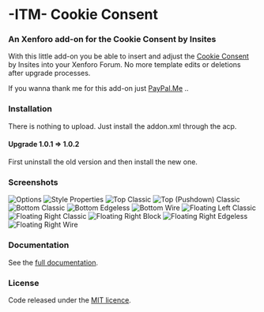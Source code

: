# -ITM- Cookie Consent
### An Xenforo add-on for the Cookie Consent by Insites

With this little add-on you be able to insert and adjust the [Cookie Consent](https://github.com/insites/cookieconsent/) by Insites into your Xenforo Forum. No more template edits or deletions after upgrade processes.

If you wanna thank me for this add-on just [PayPal.Me](https://www.paypal.me/itmaku) ..

### Installation

There is nothing to upload. Just install the addon.xml through the acp.

#### Upgrade 1.0.1 => 1.0.2

First uninstall the old version and then install the new one.

### Screenshots

![Options](https://maxcdn.it-maku.com/git/cc/options.png)
![Style Properties](https://maxcdn.it-maku.com/git/cc/style_properties.png)
![Top Classic](https://maxcdn.it-maku.com/git/cc/top_classic.png)
![Top (Pushdown) Classic](https://maxcdn.it-maku.com/git/cc/top_pushdown_classic.png)
![Bottom Classic](https://maxcdn.it-maku.com/git/cc/bottom_classic.png)
![Bottom Edgeless](https://maxcdn.it-maku.com/git/cc/bottom_edgeless.png)
![Bottom Wire](https://maxcdn.it-maku.com/git/cc/bottom_wire.png)
![Floating Left Classic](https://maxcdn.it-maku.com/git/cc/floating_left_classic.png)
![Floating Right Classic](https://maxcdn.it-maku.com/git/cc/floating_right_classic.png)
![Floating Right Block](https://maxcdn.it-maku.com/git/cc/floating_right_block.png)
![Floating Right Edgeless](https://maxcdn.it-maku.com/git/cc/floating_right_edgeless.png)
![Floating Right Wire](https://maxcdn.it-maku.com/git/cc/floating_right_wire.png)

### Documentation 

See the [full documentation](https://cookieconsent.insites.com/documentation/).

### License

Code released under the [MIT licence](http://opensource.org/licenses/MIT).

